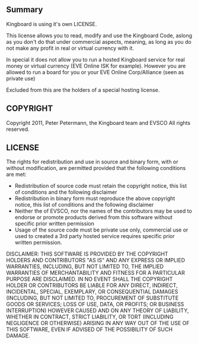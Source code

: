 ## Summary
Kingboard is using it's own LICENSE.

This license allows you to read, modify and use the Kingboard Code, aslong as you don't do that
under commercial aspects, meaning, as long as you do not make any profit in real or virtual
currency with it.

In special it does not allow you to run a hosted Kingboard service for real money
or virtual currency (EVE Online ISK for example). However you are allowed to run
a board for you or your EVE Online Corp/Alliance (seen as private use)

Excluded from this are the holders of a special hosting license.

## COPYRIGHT
Copyright 2011, Peter Petermann, the Kingboard team and EVSCO
All rights reserved.

## LICENSE
The rights for redistribution and use in source and binary form, with or without modification,
are permitted provided that the following conditions are met:

- Redistribution of source code must retain the copyright notice, this list of conditions and the following disclaimer
- Redistribution in binary form must reproduce the above copyright notice, this list of conditions and the following disclaimer
- Neither the of EVSCO, nor the names of the contributors may be used to endorse or promote products derived from this software without specific prior written permission
- Usage of the source code must be private use only, commercial use or used to created a 3rd party hosted service requires specific prior written permission.

DISCLAIMER: THIS SOFTWARE IS PROVIDED BY THE COPYRIGHT HOLDERS AND CONTRIBUTORS "AS IS" AND ANY EXPRESS OR IMPLIED WARRANTIES, INCLUDING, BUT NOT LIMITED TO, THE IMPLIED WARRANTIES OF MERCHANTABILITY AND FITNESS FOR A PARTICULAR PURPOSE ARE DISCLAIMED. IN NO EVENT SHALL THE COPYRIGHT HOLDER OR CONTRIBUTORS BE LIABLE FOR ANY DIRECT, INDIRECT, INCIDENTAL, SPECIAL, EXEMPLARY, OR CONSEQUENTIAL DAMAGES (INCLUDING, BUT NOT LIMITED TO, PROCUREMENT OF SUBSTITUTE GOODS OR SERVICES; LOSS OF USE, DATA, OR PROFITS; OR BUSINESS INTERRUPTION) HOWEVER CAUSED AND ON ANY THEORY OF LIABILITY, WHETHER IN CONTRACT, STRICT LIABILITY, OR TORT (INCLUDING NEGLIGENCE OR OTHERWISE) ARISING IN ANY WAY OUT OF THE USE OF THIS SOFTWARE, EVEN IF ADVISED OF THE POSSIBILITY OF SUCH DAMAGE.